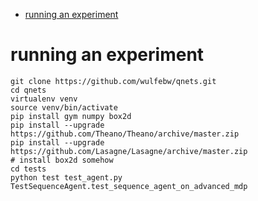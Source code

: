 
<!-- MarkdownTOC -->

- [running an experiment](#running-an-experiment)

<!-- /MarkdownTOC -->

# running an experiment
```
git clone https://github.com/wulfebw/qnets.git
cd qnets
virtualenv venv
source venv/bin/activate
pip install gym numpy box2d
pip install --upgrade https://github.com/Theano/Theano/archive/master.zip
pip install --upgrade https://github.com/Lasagne/Lasagne/archive/master.zip
# install box2d somehow
cd tests
python test test_agent.py TestSequenceAgent.test_sequence_agent_on_advanced_mdp
```